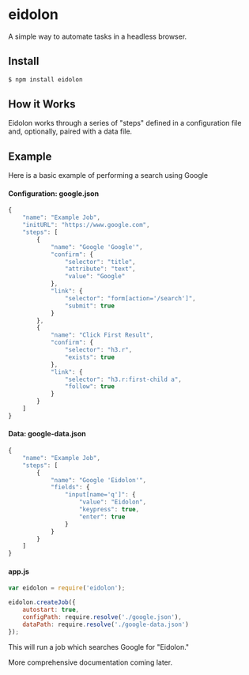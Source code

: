 # eidolon

A simple way to automate tasks in a headless browser.

## Install

```bash
$ npm install eidolon
```

## How it Works

Eidolon works through a series of "steps" defined in a configuration file and, optionally, paired with a data file.

## Example

Here is a basic example of performing a search using Google

#### Configuration: google.json

```js
{
    "name": "Example Job",
    "initURL": "https://www.google.com",
    "steps": [
        {
            "name": "Google 'Google'",
            "confirm": {
                "selector": "title",
                "attribute": "text",
                "value": "Google"
            },
            "link": {
                "selector": "form[action='/search']",
                "submit": true
            }
        },
        {
            "name": "Click First Result",
            "confirm": {
                "selector": "h3.r",
                "exists": true
            },
            "link": {
                "selector": "h3.r:first-child a",
                "follow": true
            }
        }
    ]
}
```

#### Data: google-data.json
```js
{
    "name": "Example Job",
    "steps": [
        {
            "name": "Google 'Eidolon'",
            "fields": {
                "input[name='q']": {
                    "value": "Eidolon",
                    "keypress": true,
                    "enter": true
                }
            }
        }
    ]
}
```

#### app.js
```js
var eidolon = require('eidolon');

eidolon.createJob({
    autostart: true,
    configPath: require.resolve('./google.json'),
    dataPath: require.resolve('./google-data.json')
});
```

This will run a job which searches Google for "Eidolon."

More comprehensive documentation coming later.